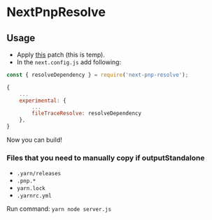 # NextPnpResolve

## Usage

- Apply [this](https://gist.github.com/iivankin/61027542406a71e0ea5434593d8ebec1) patch (this is temp).
- In the `next.config.js` add following:

```js
const { resolveDependency } = require('next-pnp-resolve');

{
	...
	experimental: {
		...
		fileTraceResolve: resolveDependency
	},
}
```

Now you can build!

### Files that you need to manually copy if outputStandalone

- `.yarn/releases`
- `.pnp.*`
- `yarn.lock`
- `.yarnrc.yml`

Run command: `yarn node server.js`
